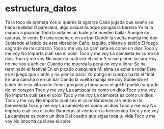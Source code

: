 # estructura_datos
Te la toco de primera
Vos si querés la agarras
Cada jugada que sueño se hace realidad
O pareciera, algo casual
Aunque pongas la barrera
Yo te la mando a guardar
Toda la vida es un baile y te pueden bailar
Aunque no quieras, lo verás
En una cancha o en un bar
Dando la vuelta manija me doy
Subiendo al latido de esta vibración
Caño, taquito, chilena y tablón
El fuego sagrado de mi corazón
Toco y me voy
La camiseta es como un dios
Toco y me voy
No importa cuál sea el color
Toco y me voy
La camiseta es como un dios
Toco y me voy
No importa cuál sea el color
Y si me pintan la cara
Hoy no me voy a achicar
Cuando me muerda la pena no voy a llorar
Se ha terminado el festival
En un picado cualquiera
Mi alma se echa a rodar
Este es el juego que siento y no pienso parar
Yo pongo el cuerpo hasta el final
En una cancha o en un bar
Dando la vuelta manija me doy
Subiendo el latido de esta vibración
Túnel, jueguito y toma para el gol
El pueblo sagrado de mi corazón
Toco y me voy
La camiseta es como un dios
Toco y me voy
No importa cuál sea el color
Toco y me voy
La camiseta es como un dios
Toco y me voy
No importa cuál sea el color
Banderas al viento en la bienvenida
Toco y me voy
La camiseta es como un dios
Toco y me voy
No importa cuál sea el color
Banderas al viento en la bienvenida
Toco y me voy
La camiseta es como un dios
Del cuadro que sigas toda tu vida
Toco y me voy
No importa cuál sea el color